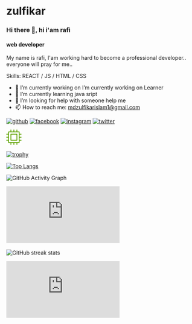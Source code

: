 # zulfikar
### Hi there 👋, hi i'am rafi
#### web developer
My name is rafi,
I'am working hard to become a professional developer..
everyone will pray for me..

Skills:  REACT / JS / HTML / CSS

- 🔭 I’m currently working on I’m currently working on Learner 
- 🌱 I’m currently learning java sript 
- 🤔 I’m looking for help with someone help me 
- 📫 How to reach me: mdzulfikarislam1@gmail.com 


[<img src='https://cdn.jsdelivr.net/npm/simple-icons@3.0.1/icons/github.svg' alt='github' height='40'>](https://github.com/https://github.com/zulfikar2521/zulfikar/edit/main/README.md)  [<img src='https://cdn.jsdelivr.net/npm/simple-icons@3.0.1/icons/facebook.svg' alt='facebook' height='40'>](https://www.facebook.com/https://www.facebook.com/zulfikarislam.rafi)  [<img src='https://cdn.jsdelivr.net/npm/simple-icons@3.0.1/icons/instagram.svg' alt='instagram' height='40'>](https://www.instagram.com/https://l.facebook.com/l.php?u=https%3A%2F%2Fwww.instagram.com%2Finvites%2Fcontact%2F%3Fi%3Defiyeg6sdr2w%26utm_content%3D3vyaanz%26fbclid%3DIwAR1-4dm-qksIvwiHnihkW0_OEptc5E6iLRVfLMeGHEj0BddFX1ZK8XKAlrc&h=AT0P4dmCykS3j32yeS3DcVyHauWIddTsLeVwPNTCjOP_kvxg9yN1ojXk0tuUUeZucLcdhGVt1OIZnzcaZOBDNApZYuSHkiTqMUqvG6IbtTLpYO3wABH0Nu-39AsnZwVk9thImw/)  [<img src='https://cdn.jsdelivr.net/npm/simple-icons@3.0.1/icons/twitter.svg' alt='twitter' height='40'>](https://twitter.com/https://l.facebook.com/l.php?u=https%3A%2F%2Ftwitter.com%2FZulfikarIslamR2%3Ft%3DqrV2GC5NRxe9H4Ssxyfgyw%26s%3D09%26fbclid%3DIwAR2n9klGcZcLLrNkNRfuOpxxNNF2LXUaRt2LFKnFEInsFf1v93kezSDMrrQ&h=AT0P4dmCykS3j32yeS3DcVyHauWIddTsLeVwPNTCjOP_kvxg9yN1ojXk0tuUUeZucLcdhGVt1OIZnzcaZOBDNApZYuSHkiTqMUqvG6IbtTLpYO3wABH0Nu-39AsnZwVk9thImw)  

<a href='https://docs.github.com/en/developers'><img src='https://raw.githubusercontent.com/acervenky/animated-github-badges/master/assets/devbadge.gif' width='40' height='40'></a> 

[![trophy](https://github-profile-trophy.vercel.app/?username=https://github.com/zulfikar2521/zulfikar/edit/main/README.md)](https://github.com/ryo-ma/github-profile-trophy)

[![Top Langs](https://github-readme-stats.vercel.app/api/top-langs/?username=https://github.com/zulfikar2521/zulfikar/edit/main/README.md)](https://github.com/anuraghazra/github-readme-stats)

![GitHub Activity Graph](https://activity-graph.herokuapp.com/graph?username=https://github.com/zulfikar2521/zulfikar/edit/main/README.md)  

![GitHub metrics](https://metrics.lecoq.io/https://github.com/zulfikar2521/zulfikar/edit/main/README.md)  

![GitHub streak stats](https://github-readme-streak-stats.herokuapp.com/?user=https://github.com/zulfikar2521/zulfikar/edit/main/README.md)  

![Profile views](https://gpvc.arturio.dev/https://github.com/zulfikar2521/zulfikar/edit/main/README.md)  
